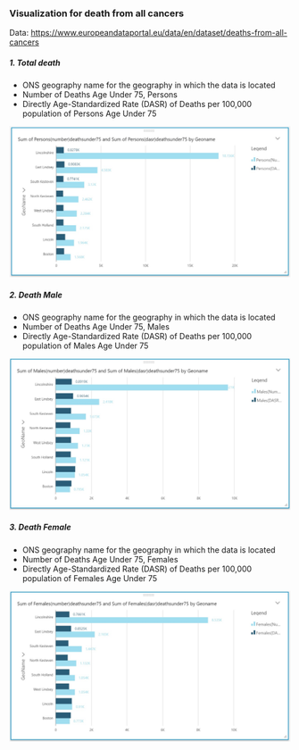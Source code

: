 ### Visualization for death from all cancers

Data: https://www.europeandataportal.eu/data/en/dataset/deaths-from-all-cancers

##### 1. Total death
  - ONS geography name for the geography in which the data is located
  - Number of Deaths Age Under 75, Persons
  - Directly Age-Standardized Rate (DASR) of Deaths per 100,000 population of Persons Age Under 75

![Person Death](https://github.com/jayashilin123/Reports/blob/master/person.jpg)


##### 2. Death Male
  - ONS geography name for the geography in which the data is located
  - Number of Deaths Age Under 75, Males
  - Directly Age-Standardized Rate (DASR) of Deaths per 100,000 population of Males Age Under 75

![Male Death](https://github.com/jayashilin123/Reports/blob/master/male.jpg)


##### 3. Death Female
  - ONS geography name for the geography in which the data is located
  - Number of Deaths Age Under 75, Females
  - Directly Age-Standardized Rate (DASR) of Deaths per 100,000 population of Females Age Under 75

![Female](https://github.com/jayashilin123/Reports/blob/master/female.jpg)
